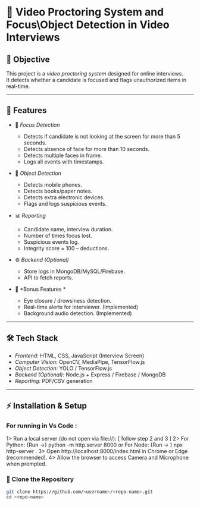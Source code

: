 # 🎥 Video Proctoring System and Focus\Object Detection in Video Interviews

## 📌 Objective
This project is a *video proctoring system* designed for online interviews.  
It detects whether a candidate is focused and flags unauthorized items in real-time.

---

## 🚀 Features
- 🔴 *Focus Detection*
  - Detects if candidate is not looking at the screen for more than 5 seconds.
  - Detects absence of face for more than 10 seconds.
  - Detects multiple faces in frame.
  - Logs all events with timestamps.

- 📱 *Object Detection*
  - Detects mobile phones.
  - Detects books/paper notes.
  - Detects extra electronic devices.
  - Flags and logs suspicious events.

- 📊 *Reporting*
  - Candidate name, interview duration.
  - Number of times focus lost.
  - Suspicious events log.
  - Integrity score = 100 – deductions.

- ⚙ *Backend (Optional)*
  - Store logs in MongoDB/MySQL/Firebase.
  - API to fetch reports.

- 🎁 *Bonus Features *
  - Eye closure / drowsiness detection.
  - Real-time alerts for interviewer. (Implemented)
  - Background audio detection.       (Implemented)

---

## 🛠 Tech Stack
- *Frontend:* HTML, CSS, JavaScript (Interview Screen)
- *Computer Vision:* OpenCV, MediaPipe, TensorFlow.js
- *Object Detection:* YOLO / TensorFlow.js
- *Backend (Optional):* Node.js + Express / Firebase / MongoDB
- *Reporting:* PDF/CSV generation

---

## ⚡ Installation & Setup


### For running in Vs Code : 
1>  Run a local server (do not open via file://): [ follow step 2 and 3 ]
2>  For Python: {Run ->} python -m http.server 8000
    or 
    For Node:  {Run -> } npx http-server .
3>  Open http://localhost:8000/index.html in Chrome or Edge (recommended).
4>  Allow the browser to access Camera and Microphone when prompted.

### ⿡ Clone the Repository
```bash
git clone https://github.com/<username>/<repo-name>.git
cd <repo-name>
 




